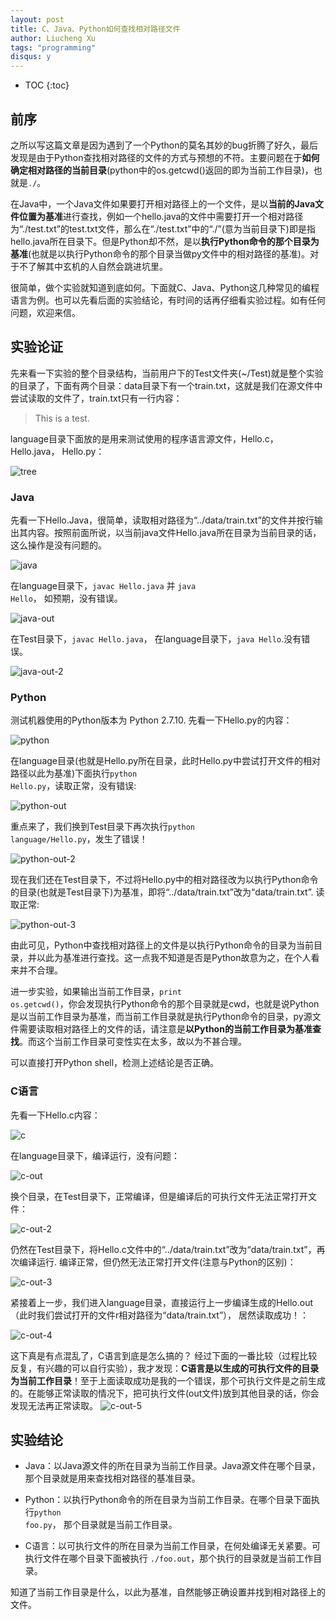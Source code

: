```yaml
---
layout: post
title: C、Java、Python如何查找相对路径文件
author: Liucheng Xu
tags: "programming"
disqus: y
---
```


* TOC
{:toc}

## 前序
之所以写这篇文章是因为遇到了一个Python的莫名其妙的bug折腾了好久，最后发现是由于Python查找相对路径的文件的方式与预想的不符。主要问题在于**如何确定相对路径的当前目录**(python中的os.getcwd()返回的即为当前工作目录)，也就是<code>./</code>。

在Java中，一个Java文件如果要打开相对路径上的一个文件，是以**当前的Java文件位置为基准**进行查找，例如一个hello.java的文件中需要打开一个相对路径为“./test.txt”的test.txt文件，那么在“./test.txt”中的“./”(意为当前目录下)即是指hello.java所在目录下。但是Python却不然，是以**执行Python命令的那个目录为基准**(也就是以执行Python命令的那个目录当做py文件中的相对路径的基准)。对于不了解其中玄机的人自然会跳进坑里。

很简单，做个实验就知道到底如何。下面就C、Java、Python这几种常见的编程语言为例。也可以先看后面的实验结论，有时间的话再仔细看实验过程。如有任何问题，欢迎来信。

## 实验论证
先来看一下实验的整个目录结构，当前用户下的Test文件夹(~/Test)就是整个实验的目录了，下面有两个目录：data目录下有一个train.txt，这就是我们在源文件中尝试读取的文件了，train.txt只有一行内容：

>This is a test.

language目录下面放的是用来测试使用的程序语言源文件，Hello.c， Hello.java， Hello.py：

![tree](/assets/img/blog/2016/03-13/tree.png)

### Java
先看一下Hello.Java，很简单，读取相对路径为“../data/train.txt”的文件并按行输出其内容。按照前面所说，以当前java文件Hello.java所在目录为当前目录的话，这么操作是没有问题的。

![java](/assets/img/blog/2016/03-13/java.png)

在language目录下，<code>javac Hello.java</code> 并 <code>java Hello</code>， 如预期，没有错误。

![java-out](/assets/img/blog/2016/03-13/java-out.png)

在Test目录下，<code>javac Hello.java</code>， 在language目录下，<code>java Hello</code>.没有错误。

![java-out-2](/assets/img/blog/2016/03-13/java-out-3.png)

### Python
测试机器使用的Python版本为 Python 2.7.10.
先看一下Hello.py的内容：

![python](/assets/img/blog/2016/03-13/python.png)

在language目录(也就是Hello.py所在目录，此时Hello.py中尝试打开文件的相对路径以此为基准)下面执行<code>python Hello.py</code>，读取正常，没有错误:

![python-out](/assets/img/blog/2016/03-13/python-out.png)

重点来了，我们换到Test目录下再次执行<code>python language/Hello.py</code>，发生了错误！

![python-out-2](/assets/img/blog/2016/03-13/python-out-2.png)

现在我们还在Test目录下，不过将Hello.py中的相对路径改为以执行Python命令的目录(也就是Test目录下)为基准，即将“../data/train.txt”改为“data/train.txt”. 读取正常:

![python-out-3](/assets/img/blog/2016/03-13/python-out-3.png)

由此可见，Python中查找相对路径上的文件是以执行Python命令的目录为当前目录，并以此为基准进行查找。这一点我不知道是否是Python故意为之，在个人看来并不合理。

进一步实验，如果输出当前工作目录，<code>print os.getcwd()</code>，你会发现执行Python命令的那个目录就是cwd，也就是说Python是以当前工作目录为基准，而当前工作目录就是执行Python命令的目录，py源文件需要读取相对路径上的文件的话，请注意是**以Python的当前工作目录为基准查找**。而这个当前工作目录可变性实在太多，故以为不甚合理。

可以直接打开Python shell，检测上述结论是否正确。

### C语言
先看一下Hello.c内容：

![c](/assets/img/blog/2016/03-13/c.png)

在language目录下，编译运行，没有问题：

![c-out](/assets/img/blog/2016/03-13/c-out.png)

换个目录，在Test目录下，正常编译，但是编译后的可执行文件无法正常打开文件：

![c-out-2](/assets/img/blog/2016/03-13/c-out-2.png)

仍然在Test目录下，将Hello.c文件中的“../data/train.txt”改为“data/train.txt”，再次编译运行. 编译正常，但仍然无法正常打开文件(注意与Python的区别)：

![c-out-3](/assets/img/blog/2016/03-13/c-out-3.png)

紧接着上一步，我们进入language目录，直接运行上一步编译生成的Hello.out（此时我们尝试打开的文件r相对路径为“data/train.txt”）， 居然读取成功！：

![c-out-4](/assets/img/blog/2016/03-13/c-out-4.png)

这下真是有点混乱了，C语言到底是怎么搞的？
经过下面的一番比较（过程比较反复，有兴趣的可以自行实验），我才发现：**C语言是以生成的可执行文件的目录为当前工作目录**！至于上面读取成功是我的一个错误，那个可执行文件是之前生成的。在能够正常读取的情况下，把可执行文件(out文件)放到其他目录的话，你会发现无法再正常读取。
![c-out-5](/assets/img/blog/2016/03-13/c-out-5.png)

## 实验结论

- Java：以Java源文件的所在目录为当前工作目录。Java源文件在哪个目录，那个目录就是用来查找相对路径的基准目录。

- Python：以执行Python命令的所在目录为当前工作目录。在哪个目录下面执行<code>python foo.py</code>， 那个目录就是当前工作目录。

- C语言：以可执行文件的所在目录为当前工作目录，在何处编译无关紧要。可执行文件在哪个目录下面被执行 <code>./foo.out</code>，那个执行的目录就是当前工作目录。

 知道了当前工作目录是什么，以此为基准，自然能够正确设置并找到相对路径上的文件。

